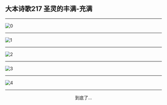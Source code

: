 
## 大本诗歌217 圣灵的丰满-充满
        
<div id="aplayer0"></div>

---

<img alt="0" data-original="/data/d0216/0.png">

---

<img alt="1" data-original="/data/d0216/1.png">

---

<img alt="2" data-original="/data/d0216/2.png">

---

<img alt="3" data-original="/data/d0216/3.png">

---

<img alt="4" data-original="/data/d0216/4.png">

---

<p style="text-align: center">到底了...</p>

<script src="/js/dist-view.js"></script>

<script>
MAIN.id = 'd0216';
        
const ap0 = new APlayer({
    container: document.getElementById('aplayer0'),
    volume: 1,
    loop: 'none',
    preload: 'none',
    audio: [{
        name: '大本诗歌217.mp3',
        artist: '大本诗歌',
        url: 'https://res.wx.qq.com/voice/getvoice?mediaid=MzI0NTk3MDM5M18yMjQ3NDkwMjY2',
        cover: '/favicon'
    }]
});
</script>
